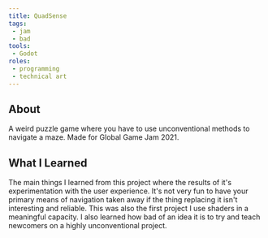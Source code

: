 ```yaml
---
title: QuadSense
tags:
 - jam
 - bad
tools:
 - Godot
roles:
 - programming
 - technical art
---
```


## About
A weird puzzle game where you have to use unconventional methods to navigate a maze. Made for Global Game Jam 2021.

## What I Learned
The main things I learned from this project where the results of it's experimentation with the user experience. It's not very fun to have your primary means of navigation taken away if the thing replacing it isn't interesting and reliable. This was also the first project I use shaders in a meaningful capacity. I also learned how bad of an idea it is to try and teach newcomers on a highly unconventional project.